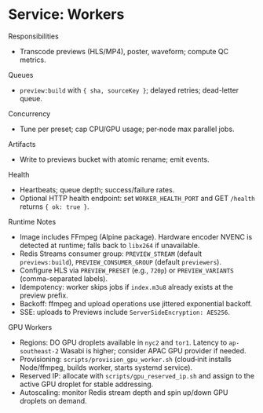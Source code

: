 # Service: Workers

Responsibilities
- Transcode previews (HLS/MP4), poster, waveform; compute QC metrics.

Queues
- `preview:build` with `{ sha, sourceKey }`; delayed retries; dead-letter queue.

Concurrency
- Tune per preset; cap CPU/GPU usage; per‑node max parallel jobs.

Artifacts
- Write to previews bucket with atomic rename; emit events.

Health
- Heartbeats; queue depth; success/failure rates.
- Optional HTTP health endpoint: set `WORKER_HEALTH_PORT` and GET `/health` returns `{ ok: true }`.

Runtime Notes
- Image includes FFmpeg (Alpine package). Hardware encoder NVENC is detected at runtime; falls back to `libx264` if unavailable.
- Redis Streams consumer group: `PREVIEW_STREAM` (default `previews:build`), `PREVIEW_CONSUMER_GROUP` (default `previewers`).
- Configure HLS via `PREVIEW_PRESET` (e.g., `720p`) or `PREVIEW_VARIANTS` (comma-separated labels).
- Idempotency: worker skips jobs if `index.m3u8` already exists at the preview prefix.
- Backoff: ffmpeg and upload operations use jittered exponential backoff.
- SSE: uploads to Previews include `ServerSideEncryption: AES256`.

GPU Workers
- Regions: DO GPU droplets available in `nyc2` and `tor1`. Latency to `ap-southeast-2` Wasabi is higher; consider APAC GPU provider if needed.
- Provisioning: `scripts/provision_gpu_worker.sh` (cloud‑init installs Node/ffmpeg, builds worker, starts systemd service).
- Reserved IP: allocate with `scripts/gpu_reserved_ip.sh` and assign to the active GPU droplet for stable addressing.
- Autoscaling: monitor Redis stream depth and spin up/down GPU droplets on demand.
